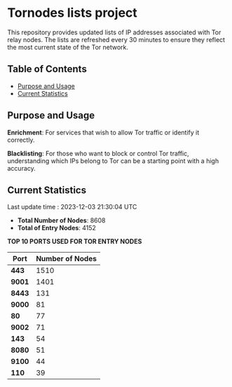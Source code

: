 # Tornodes lists project

This repository provides updated lists of IP addresses associated with Tor relay nodes. The lists are refreshed every 30 minutes to ensure they reflect the most current state of the Tor network.

## Table of Contents

- [Purpose and Usage](#purpose-and-usage)
- [Current Statistics](#current-statistics)


## Purpose and Usage

**Enrichment**: For services that wish to allow Tor traffic or identify it correctly.

**Blacklisting**: For those who want to block or control Tor traffic, understanding which IPs belong to Tor can be a starting point with a high accuracy.

## Current Statistics

Last update time : 2023-12-03 21:30:04 UTC

- **Total Number of Nodes**: 8608
- **Total of Entry Nodes**: 4152

**TOP 10 PORTS USED FOR TOR ENTRY NODES**

| **Port** | **Number of Nodes** |
|------|-----------------|
| **443**   | 1510  |
| **9001**   | 1401  |
| **8443**   | 131  |
| **9000**   | 81  |
| **80**   | 77  |
| **9002**   | 71  |
| **143**   | 54  |
| **8080**   | 51  |
| **9100**   | 44  |
| **110**   | 39  |

